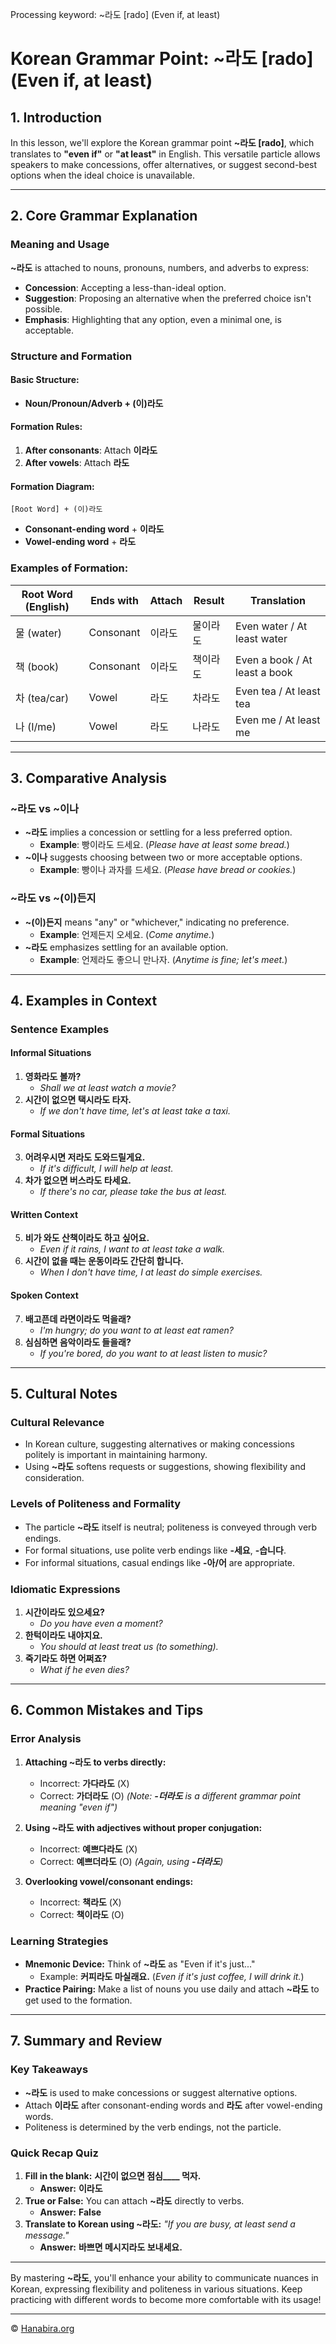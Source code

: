 Processing keyword: ~라도 [rado] (Even if, at least)
# Korean Grammar Point: ~라도 [rado] (Even if, at least)

## 1. Introduction
In this lesson, we'll explore the Korean grammar point **~라도 [rado]**, which translates to **"even if"** or **"at least"** in English. This versatile particle allows speakers to make concessions, offer alternatives, or suggest second-best options when the ideal choice is unavailable.

---
## 2. Core Grammar Explanation
### Meaning and Usage
**~라도** is attached to nouns, pronouns, numbers, and adverbs to express:
- **Concession**: Accepting a less-than-ideal option.
- **Suggestion**: Proposing an alternative when the preferred choice isn't possible.
- **Emphasis**: Highlighting that any option, even a minimal one, is acceptable.
### Structure and Formation
#### Basic Structure:
- **Noun/Pronoun/Adverb + (이)라도**
#### Formation Rules:
1. **After consonants**: Attach **이라도**
2. **After vowels**: Attach **라도**
#### Formation Diagram:
```
[Root Word] + (이)라도
```
- **Consonant-ending word** + **이라도**
- **Vowel-ending word** + **라도**
### Examples of Formation:
| Root Word (English) | Ends with | Attach | Result       | Translation           |
|---------------------|-----------|--------|--------------|-----------------------|
| 물 (water)          | Consonant | 이라도 | 물이라도     | Even water / At least water |
| 책 (book)           | Consonant | 이라도 | 책이라도     | Even a book / At least a book |
| 차 (tea/car)        | Vowel     | 라도   | 차라도       | Even tea / At least tea |
| 나 (I/me)           | Vowel     | 라도   | 나라도       | Even me / At least me |
---
## 3. Comparative Analysis
### **~라도** vs **~이나**
- **~라도** implies a concession or settling for a less preferred option.
  - **Example**: 빵이라도 드세요. (*Please have at least some bread.*)
- **~이나** suggests choosing between two or more acceptable options.
  - **Example**: 빵이나 과자를 드세요. (*Please have bread or cookies.*)
### **~라도** vs **~(이)든지**
- **~(이)든지** means "any" or "whichever," indicating no preference.
  - **Example**: 언제든지 오세요. (*Come anytime.*)
- **~라도** emphasizes settling for an available option.
  - **Example**: 언제라도 좋으니 만나자. (*Anytime is fine; let's meet.*)
---
## 4. Examples in Context
### Sentence Examples
#### **Informal Situations**
1. **영화라도 볼까?**
   - *Shall we at least watch a movie?*
2. **시간이 없으면 택시라도 타자.**
   - *If we don't have time, let's at least take a taxi.*
#### **Formal Situations**
3. **어려우시면 저라도 도와드릴게요.**
   - *If it's difficult, I will help at least.*
4. **차가 없으면 버스라도 타세요.**
   - *If there's no car, please take the bus at least.*
#### **Written Context**
5. **비가 와도 산책이라도 하고 싶어요.**
   - *Even if it rains, I want to at least take a walk.*
6. **시간이 없을 때는 운동이라도 간단히 합니다.**
   - *When I don't have time, I at least do simple exercises.*
#### **Spoken Context**
7. **배고픈데 라면이라도 먹을래?**
   - *I'm hungry; do you want to at least eat ramen?*
8. **심심하면 음악이라도 들을래?**
   - *If you're bored, do you want to at least listen to music?*
---
## 5. Cultural Notes
### Cultural Relevance
- In Korean culture, suggesting alternatives or making concessions politely is important in maintaining harmony.
- Using **~라도** softens requests or suggestions, showing flexibility and consideration.
### Levels of Politeness and Formality
- The particle **~라도** itself is neutral; politeness is conveyed through verb endings.
- For formal situations, use polite verb endings like **-세요**, **-습니다**.
- For informal situations, casual endings like **-아/어** are appropriate.
### Idiomatic Expressions
1. **시간이라도 있으세요?**
   - *Do you have even a moment?*
2. **한턱이라도 내야지요.**
   - *You should at least treat us (to something).*
3. **죽기라도 하면 어쩌죠?**
   - *What if he even dies?*
---
## 6. Common Mistakes and Tips
### Error Analysis
1. **Attaching **~라도** to verbs directly:**
   - Incorrect: **가다라도** (X)
   - Correct: **가더라도** (O) *(Note: **-더라도** is a different grammar point meaning "even if")*
2. **Using **~라도** with adjectives without proper conjugation:**
   - Incorrect: **예쁘다라도** (X)
   - Correct: **예쁘더라도** (O) *(Again, using **-더라도**)*
   
3. **Overlooking vowel/consonant endings:**
   - Incorrect: **책라도** (X)
   - Correct: **책이라도** (O)
### Learning Strategies
- **Mnemonic Device:** Think of **~라도** as "Even if it's just..."
  - Example: **커피라도 마실래요.** (*Even if it's just coffee, I will drink it.*)
- **Practice Pairing:** Make a list of nouns you use daily and attach **~라도** to get used to the formation.
---
## 7. Summary and Review
### Key Takeaways
- **~라도** is used to make concessions or suggest alternative options.
- Attach **이라도** after consonant-ending words and **라도** after vowel-ending words.
- Politeness is determined by the verb endings, not the particle.
### Quick Recap Quiz
1. **Fill in the blank:**
   **시간이 없으면 점심____ 먹자.**
   - **Answer:** **이라도**
2. **True or False:**
   You can attach **~라도** directly to verbs.
   - **Answer:** **False**
3. **Translate to Korean using **~라도**:**
   *"If you are busy, at least send a message."*
   - **Answer:** **바쁘면 메시지라도 보내세요.**
---
By mastering **~라도**, you'll enhance your ability to communicate nuances in Korean, expressing flexibility and politeness in various situations. Keep practicing with different words to become more comfortable with its usage!

---
© [Hanabira.org](https://hanabira.org)
